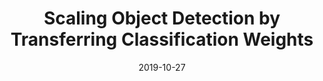 ---
title: "Scaling Object Detection by Transferring Classification Weights"
collection: publications
permalink: /publication/wtn
date: 2019-10-27
venue: ICCV (<strong>oral</strong>)
city: Seoul
state: "South Korea"
teaser:
thumbnail: "wtn.png"
authors: "Jason Kuen, Federico Perazzi, Zhe Lin, Jianming Zhang, Yap-Pen Tan"
bibtex:
uri: wtn.pdf
arxiv: https://arxiv.org/abs/1909.06804
source: https://github.com/xternalz/AE-WTN
poster:
data:
---